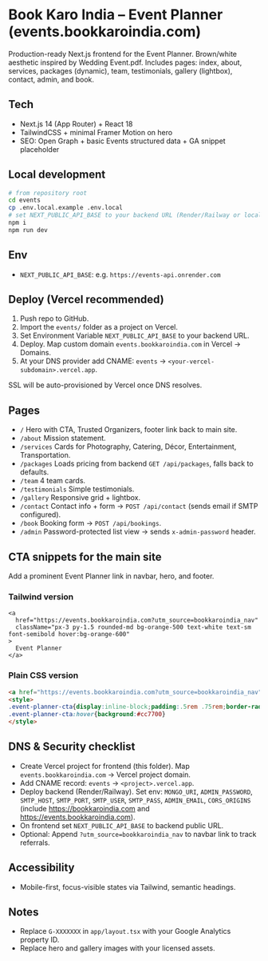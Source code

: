 # Book Karo India – Event Planner (events.bookkaroindia.com)

Production-ready Next.js frontend for the Event Planner. Brown/white aesthetic inspired by Wedding Event.pdf. Includes pages: index, about, services, packages (dynamic), team, testimonials, gallery (lightbox), contact, admin, and book.

## Tech
- Next.js 14 (App Router) + React 18
- TailwindCSS + minimal Framer Motion on hero
- SEO: Open Graph + basic Events structured data + GA snippet placeholder

## Local development
```bash
# from repository root
cd events
cp .env.local.example .env.local
# set NEXT_PUBLIC_API_BASE to your backend URL (Render/Railway or local http://localhost:8080)
npm i
npm run dev
```

## Env
- `NEXT_PUBLIC_API_BASE`: e.g. `https://events-api.onrender.com`

## Deploy (Vercel recommended)
1. Push repo to GitHub.
2. Import the `events/` folder as a project on Vercel.
3. Set Environment Variable `NEXT_PUBLIC_API_BASE` to your backend URL.
4. Deploy. Map custom domain `events.bookkaroindia.com` in Vercel → Domains.
5. At your DNS provider add CNAME: `events` → `<your-vercel-subdomain>.vercel.app`.

SSL will be auto-provisioned by Vercel once DNS resolves.

## Pages
- `/` Hero with CTA, Trusted Organizers, footer link back to main site.
- `/about` Mission statement.
- `/services` Cards for Photography, Catering, Décor, Entertainment, Transportation.
- `/packages` Loads pricing from backend `GET /api/packages`, falls back to defaults.
- `/team` 4 team cards.
- `/testimonials` Simple testimonials.
- `/gallery` Responsive grid + lightbox.
- `/contact` Contact info + form → `POST /api/contact` (sends email if SMTP configured).
- `/book` Booking form → `POST /api/bookings`.
- `/admin` Password-protected list view → sends `x-admin-password` header.

## CTA snippets for the main site
Add a prominent Event Planner link in navbar, hero, and footer.

### Tailwind version
```tsx
<a
  href="https://events.bookkaroindia.com?utm_source=bookkaroindia_nav"
  className="px-3 py-1.5 rounded-md bg-orange-500 text-white text-sm font-semibold hover:bg-orange-600"
>
  Event Planner
</a>
```

### Plain CSS version
```html
<a href="https://events.bookkaroindia.com?utm_source=bookkaroindia_nav" class="event-planner-cta">Event Planner</a>
<style>
.event-planner-cta{display:inline-block;padding:.5rem .75rem;border-radius:.375rem;background:#ea8a00;color:#fff;font-weight:600;text-decoration:none}
.event-planner-cta:hover{background:#cc7700}
</style>
```

## DNS & Security checklist
- Create Vercel project for frontend (this folder). Map `events.bookkaroindia.com` → Vercel project domain.
- Add CNAME record: `events` → `<project>.vercel.app`.
- Deploy backend (Render/Railway). Set env: `MONGO_URI`, `ADMIN_PASSWORD`, `SMTP_HOST`, `SMTP_PORT`, `SMTP_USER`, `SMTP_PASS`, `ADMIN_EMAIL`, `CORS_ORIGINS` (include https://bookkaroindia.com and https://events.bookkaroindia.com).
- On frontend set `NEXT_PUBLIC_API_BASE` to backend public URL.
- Optional: Append `?utm_source=bookkaroindia_nav` to navbar link to track referrals.

## Accessibility
- Mobile-first, focus-visible states via Tailwind, semantic headings.

## Notes
- Replace `G-XXXXXXX` in `app/layout.tsx` with your Google Analytics property ID.
- Replace hero and gallery images with your licensed assets.
